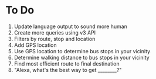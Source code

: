 # To Do

1. Update language output to sound more human
2. Create more queries using v3 API
3. Filters by route, stop and location
4. Add GPS location
5. Use GPS location to determine bus stops in your vicinity
6. Determine walking distance to bus stops in your vicinity
7. Find most efficient route to final destination
8. "Alexa, what's the best way to get ________?"